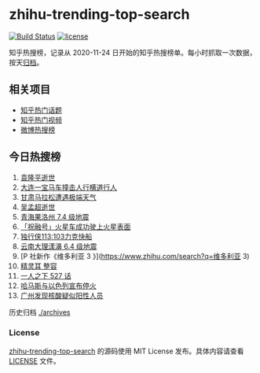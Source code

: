 # zhihu-trending-top-search

[![Build Status](https://github.com/justjavac/zhihu-trending-top-search/workflows/ci/badge.svg?branch=main)](https://github.com/justjavac/zhihu-trending-top-search/actions)
[![license](https://img.shields.io/github/license/justjavac/zhihu-trending-top-search)](https://github.com/justjavac/zhihu-trending-top-search/blob/main/LICENSE)

知乎热搜榜，记录从 2020-11-24 日开始的知乎热搜榜单。每小时抓取一次数据，按天[归档](./archives)。

## 相关项目

- [知乎热门话题](https://github.com/justjavac/zhihu-trending-hot-questions)
- [知乎热门视频](https://github.com/justjavac/zhihu-trending-hot-video)
- [微博热搜榜](https://github.com/justjavac/weibo-trending-hot-search)

## 今日热搜榜

<!-- BEGIN -->
<!-- 最后更新时间 Sun May 23 2021 12:22:50 GMT+0800 (China Standard Time) -->

1. [袁隆平逝世](https://www.zhihu.com/search?q=袁隆平)
2. [大连一宝马车撞击人行横道行人](https://www.zhihu.com/search?q=大连车祸)
3. [甘肃马拉松遭遇极端天气](https://www.zhihu.com/search?q=甘肃马拉松)
4. [吴孟超逝世](https://www.zhihu.com/search?q=吴孟超)
5. [青海果洛州 7.4 级地震](https://www.zhihu.com/search?q=青海地震)
6. [「祝融号」火星车成功驶上火星表面](https://www.zhihu.com/search?q=祝融号)
7. [独行侠113:103力克快船](https://www.zhihu.com/search?q=独行侠)
8. [云南大理漾濞 6.4 级地震](https://www.zhihu.com/search?q=云南地震)
9. [P 社新作《维多利亚 3 》](https://www.zhihu.com/search?q=维多利亚 3)
10. [精灵耳 整容](https://www.zhihu.com/search?q=精灵耳)
11. [一人之下 527 话](https://www.zhihu.com/search?q=一人之下)
12. [哈马斯与以色列宣布停火](https://www.zhihu.com/search?q=以色列哈马斯)
13. [广州发现核酸疑似阳性人员](https://www.zhihu.com/search?q=广州核酸疑似阳性)

<!-- END -->

历史归档 [./archives](./archives)

### License

[zhihu-trending-top-search](https://github.com/justjavac/zhihu-trending-top-search)
的源码使用 MIT License 发布。具体内容请查看 [LICENSE](./LICENSE) 文件。

